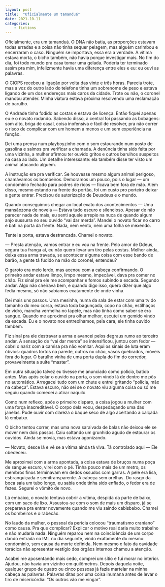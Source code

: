 ```yaml
---
layout: post
title:  "Oficialmente um tamanduá"
date: 2021-10-11
categories: 
    - fictions
---
```


Oficialmente, era um tamanduá. O DNA não batia, as proporções estavam todas erradas e a coisa não tinha sequer pelagem, mas alguém carimbou e encerraram o caso. Ninguém se importava, essa era a verdade. A vítima estava morta, o bicho também, não havia porque investigar mais. No fim do dia, foi todo mundo pra casa tomar uma gelada. Poderia ter terminado assim pra mim, infelizmente havia uma diferença entre eles e eu: eu ouvi as palavras.

<!--more-->

O CIOPS recebeu a ligação por volta das vinte e três horas. Parecia trote, mas a voz do outro lado do telefone tinha um sobrenome de peso e estava ligando de um dos endereços mais caros da cidade. Trote ou não, o coronel mandou atender. Minha viatura estava próxima resolvendo uma reclamação de barulho.

O Andrade tinha fodido as costas e estava de licença. Então fiquei apenas eu e o novato rodando. Sabendo disso, a central foi passando as bobagens: som alto, briga de casal, coisa inofensiva e fácil de resolver, pra não correr o risco de complicar com um homem a menos e um sem experiência na função.

Dei uma prensa num playboyzinho com o som estourando num posto de gasolina e saímos pra verificar a chamada. A denúncia tinha sido feita por uma vizinha, a mulher afirmou ter ouvido gritos e outros barulhos suspeitos na casa ao lado. Um detalhe interessante: ela também disse ter visto um animal atacando alguém.

A instrução era pra verificar. Se houvesse mesmo algum animal perigoso, chamávamos os bombeiros. Demoramos um pouco, pois o lugar — um condomínio fechado para podres de ricos — ficava bem fora de mão. Além disso, mesmo estando na frente do portão, foi um custo pro porteiro deixar a gente entrar. Precisou de autorização de Deusdeus e o mundo.

Quando conseguimos chegar ao local exato dos acontecimentos — Uma mansãozona de novela — Estava tudo escuro e silencioso. Apesar de não parecer nada de mais, eu senti aquele arrepio na nuca de quando algum anjo sussurra no seu ouvido “vai dar merda”. Mandei o novato ficar no carro e bati na porta da frente. Nada, nem vento, nem uma folha se mexendo.

Tentei a porta, estava destrancada. Chamei o novato.

— Presta atenção, vamos entrar e eu vou na frente. Pelo amor de Ddeus, segura tua franga aí, eu não quero levar um tiro pelas costas. Melhor ainda, deixa essa arma travada, se acontecer alguma coisa com esse bando de barão, a gente tá fudido na mão do coronel, entendeu?

O garoto era meio lerdo, mas acenou com a cabeça confirmando. O primeiro andar estava limpo, limpo mesmo, impecável, dava pra comer no chão. Fiz sinal pra ele me acompanhar e fomos subindo a escada. Segundo andar. Algo não cheirava bem, e quando digo isso, quero dizer que algo fedia mesmo, só não sabíamos exatamente de onde vinha.

Dei mais uns passos. Uma mesinha, numa da sala de estar com uma tv do tamanho do meu corsa, estava toda bagunçada, copo no chão, estilhaços de vidro, mancha vermelha no tapete, mas não tinha como saber se era sangue. Quando me aproximei pra olhar melhor, escutei um gemido vindo da escada. Eu e o novato nos entreolhamos, pela cara, ele tinha ouvido também.

Fiz sinal pra ele destravar a arma e avancei pelos degraus rumo ao terceiro andar. A sensação de “vai dar merda” se intensificou, juntou com fedor — cobri o nariz com a camisa pra não vomitar. Aqui os sinais de luta eram óbvios: quadros tortos na parede, outros no chão, vasos quebrados, móveis fora do lugar. O barulho vinha de uma porta dupla do fim do corredor, provavelmente a suíte “master”.

Em outra situação talvez eu tivesse me anunciado como polícia, batido antes. Mas após colar o ouvido na porta, o som vindo lá de dentro me pôs no automático. Arregacei tudo com um chute e entrei gritando “polícia, mão na cabeça”. Estava escuro, não sei se o novato viu alguma coisa ou só me seguiu quando comecei a atirar naquilo.

Como num reflexo, após o primeiro disparo, a coisa jogou a mulher com uma força inacreditável. O corpo dela voou, despedaçando uma das janelas. Pude ouvir com clareza o baque seco de algo acertando a calçada lá embaixo.

O bicho tentou correr, mas uma nova saraivada de balas não deixou ele se mover nem dois passos. Caiu soltando um grunhido agudo de estourar os ouvidos. Ainda se movia, mas estava agonizando.

— Novato, desce lá e vê se a vítima ainda tá viva. Tá controlado aqui — Ele obedeceu.

Me aproximei com a arma apontada, a coisa estava de bruços numa poça de sangue escuro, virei com o pé. Tinha pouco mais de um metro, os membros finos terminavam em dedos ossudos com garras. A pele era lisa, esbranquiçada e semitransparente. A cabeça sem orelhas. Do rasgo da boca saia um tubo longo, eu sabia onde tinha sido enfiado, o fedor era de fezes. Segurei o vômito de novo.

Lá embaixo, o novato tentava cobrir a vítima, despida da parte de baixo, com um saco de lixo. Assustou-se com o som de mais um disparo, já se preparava pra entrar novamente quando me viu saindo cabisbaixo. Chamei os bombeiros e o rabecão.

No laudo da mulher, o pessoal da perícia colocou “traumatismo craniano” como causa. Pra que complicar? Explicar o motivo real daria muito trabalho e não mudaria nada. Ninguém reparou nem na coincidência de um corpo dando entrada no IML no dia seguinte, vindo exatamente do mesmo condomínio, sem causa da morte definida. Nem mesmo o fato da cavidade torácica não apresentar vestígio dos órgãos internos chamou a atenção.

Acabei me aposentando mais cedo, comprei um sítio e fui morar no interior. Ajudou, não havia um vizinho em quilômetros. Depois daquela noite, qualquer grupo de quatro ou cinco pessoas já fazia martelar na minha cabeça as palavras. Palavras ditas por uma coisa inumana antes de levar o tiro de misericórdia: “Os outros vão me vingar”.
